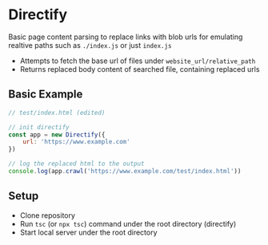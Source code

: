 # Directify

Basic page content parsing to replace links with blob urls for emulating realtive paths such as `./index.js` or just `index.js`

- Attempts to fetch the base url of files under `website_url/relative_path`
- Returns replaced body content of searched file, containing replaced urls

## Basic Example
```js
// test/index.html (edited)

// init directify
const app = new Directify({
    url: 'https://www.example.com'
})

// log the replaced html to the output
console.log(app.crawl('https://www.example.com/test/index.html'))
```

## Setup

- Clone repository
- Run `tsc` (or `npx tsc`) command under the root directory (directify)
- Start local server under the root directory